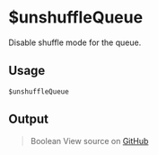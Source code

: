 # $unshuffleQueue
Disable shuffle mode for the queue.
## Usage
```
$unshuffleQueue
```
## Output
> Boolean
View source on [GitHub](https://github.com/Cyberghxst/forgemusic/blob/dev/src/natives/unshuffleQueue.ts)